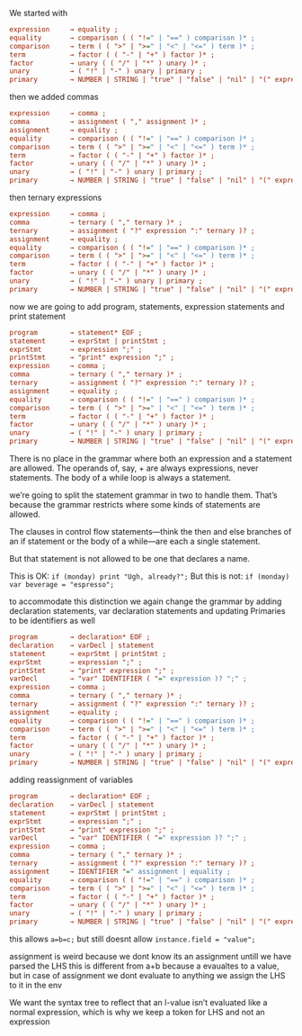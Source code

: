 We started with 

```cfg
expression     → equality ;
equality       → comparison ( ( "!=" | "==" ) comparison )* ;
comparison     → term ( ( ">" | ">=" | "<" | "<=" ) term )* ;
term           → factor ( ( "-" | "+" ) factor )* ;
factor         → unary ( ( "/" | "*" ) unary )* ;
unary          → ( "!" | "-" ) unary | primary ;
primary        → NUMBER | STRING | "true" | "false" | "nil" | "(" expression ")" ;
```

then we added commas
```cfg
expression     → comma ;
comma          → assignment ( "," assignment )* ;
assignment     → equality ;
equality       → comparison ( ( "!=" | "==" ) comparison )* ;
comparison     → term ( ( ">" | ">=" | "<" | "<=" ) term )* ;
term           → factor ( ( "-" | "+" ) factor )* ;
factor         → unary ( ( "/" | "*" ) unary )* ;
unary          → ( "!" | "-" ) unary | primary ;
primary        → NUMBER | STRING | "true" | "false" | "nil" | "(" expression ")" ;
```

then ternary expressions
```cfg
expression     → comma ;
comma          → ternary ( "," ternary )* ;
ternary        → assignment ( "?" expression ":" ternary )? ;
assignment     → equality ;
equality       → comparison ( ( "!=" | "==" ) comparison )* ;
comparison     → term ( ( ">" | ">=" | "<" | "<=" ) term )* ;
term           → factor ( ( "-" | "+" ) factor )* ;
factor         → unary ( ( "/" | "*" ) unary )* ;
unary          → ( "!" | "-" ) unary | primary ;
primary        → NUMBER | STRING | "true" | "false" | "nil" | "(" expression ")" ;
```

now we are going to add program, statements, expression statements and print statement
```cfg
program        → statement* EOF ;
statement      → exprStmt | printStmt ;
exprStmt       → expression ";" ;
printStmt      → "print" expression ";" ;
expression     → comma ;
comma          → ternary ( "," ternary )* ;
ternary        → assignment ( "?" expression ":" ternary )? ;
assignment     → equality ;
equality       → comparison ( ( "!=" | "==" ) comparison )* ;
comparison     → term ( ( ">" | ">=" | "<" | "<=" ) term )* ;
term           → factor ( ( "-" | "+" ) factor )* ;
factor         → unary ( ( "/" | "*" ) unary )* ;
unary          → ( "!" | "-" ) unary | primary ;
primary        → NUMBER | STRING | "true" | "false" | "nil" | "(" expression ")" ;
```

There is no place in the grammar where both an expression and a statement are allowed. 
The operands of, say, + are always expressions, never statements. The body of a while loop is always a statement.

we’re going to split the statement grammar in two to handle them. 
That’s because the grammar restricts where some kinds of statements are allowed.

The clauses in control flow statements—think the then and else branches of an if statement or the body of a while—are each a single statement. 

But that statement is not allowed to be one that declares a name. 

This is OK:
`if (monday) print "Ugh, already?";`
But this is not:
`if (monday) var beverage = "espresso";`

to accommodate this distinction we again change the grammar by adding declaration statements, 
var declaration statements and updating Primaries to be identifiers as well
```cfg
program        → declaration* EOF ;
declaration    → varDecl | statement
statement      → exprStmt | printStmt ;
exprStmt       → expression ";" ;
printStmt      → "print" expression ";" ;
varDecl        → "var" IDENTIFIER ( "=" expression )? ";" ;
expression     → comma ;
comma          → ternary ( "," ternary )* ;
ternary        → assignment ( "?" expression ":" ternary )? ;
assignment     → equality ;
equality       → comparison ( ( "!=" | "==" ) comparison )* ;
comparison     → term ( ( ">" | ">=" | "<" | "<=" ) term )* ;
term           → factor ( ( "-" | "+" ) factor )* ;
factor         → unary ( ( "/" | "*" ) unary )* ;
unary          → ( "!" | "-" ) unary | primary ;
primary        → NUMBER | STRING | "true" | "false" | "nil" | "(" expression ")" | IDENTIFIER ;
```

adding reassignment of variables
```cfg
program        → declaration* EOF ;
declaration    → varDecl | statement
statement      → exprStmt | printStmt ;
exprStmt       → expression ";" ;
printStmt      → "print" expression ";" ;
varDecl        → "var" IDENTIFIER ( "=" expression )? ";" ;
expression     → comma ;
comma          → ternary ( "," ternary )* ;
ternary        → assignment ( "?" expression ":" ternary )? ;
assignment     → IDENTIFIER "=" assignment | equality ;
equality       → comparison ( ( "!=" | "==" ) comparison )* ;
comparison     → term ( ( ">" | ">=" | "<" | "<=" ) term )* ;
term           → factor ( ( "-" | "+" ) factor )* ;
factor         → unary ( ( "/" | "*" ) unary )* ;
unary          → ( "!" | "-" ) unary | primary ;
primary        → NUMBER | STRING | "true" | "false" | "nil" | "(" expression ")" | IDENTIFIER ;
```
this allows `a=b=c;`
but still doesnt allow
`instance.field = "value";`

assignment is weird because we dont know its an assignment untill we have parsed the LHS
this is different from a+b because a evaualtes to a value, but in case of assignment we dont evaluate to anything
we assign the LHS to it in the env

We want the syntax tree to reflect that an l-value isn’t evaluated like a normal expression, 
which is why we keep a token for LHS and not an expression